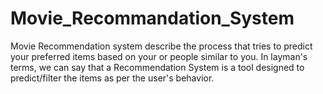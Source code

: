 # Movie_Recommandation_System
Movie Recommendation system describe the process that tries to predict your preferred items based on your or people similar to you. In layman's terms, we can say that a Recommendation System is a tool designed to predict/filter the items as per the user's behavior.
